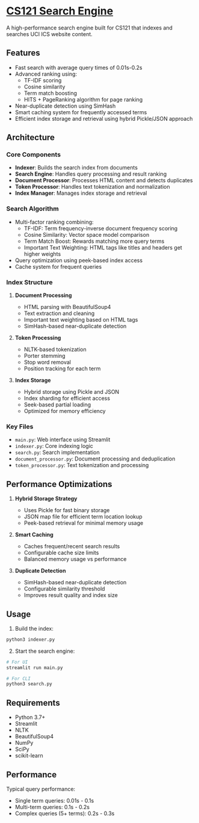 # [CS121 Search Engine](https://ics-search-engine.streamlit.app/)

A high-performance search engine built for CS121 that indexes and searches UCI ICS website content.

## Features

- Fast search with average query times of 0.01s-0.2s
- Advanced ranking using:
  - TF-IDF scoring
  - Cosine similarity
  - Term match boosting
  - HITS + PageRanking algorithm for page ranking
- Near-duplicate detection using SimHash
- Smart caching system for frequently accessed terms
- Efficient index storage and retrieval using hybrid Pickle/JSON approach

## Architecture

### Core Components

- **Indexer**: Builds the search index from documents
- **Search Engine**: Handles query processing and result ranking
- **Document Processor**: Processes HTML content and detects duplicates
- **Token Processor**: Handles text tokenization and normalization
- **Index Manager**: Manages index storage and retrieval

### Search Algorithm
- Multi-factor ranking combining:
  - TF-IDF: Term frequency-inverse document frequency scoring
  - Cosine Similarity: Vector space model comparison
  - Term Match Boost: Rewards matching more query terms
  - Important Text Weighting: HTML tags like titles and headers get higher weights
- Query optimization using peek-based index access
- Cache system for frequent queries

### Index Structure
1. **Document Processing**
   - HTML parsing with BeautifulSoup4
   - Text extraction and cleaning
   - Important text weighting based on HTML tags
   - SimHash-based near-duplicate detection

2. **Token Processing**
   - NLTK-based tokenization
   - Porter stemming
   - Stop word removal
   - Position tracking for each term

3. **Index Storage**
   - Hybrid storage using Pickle and JSON
   - Index sharding for efficient access
   - Seek-based partial loading
   - Optimized for memory efficiency

### Key Files

- `main.py`: Web interface using Streamlit
- `indexer.py`: Core indexing logic
- `search.py`: Search implementation
- `document_processor.py`: Document processing and deduplication
- `token_processor.py`: Text tokenization and processing

## Performance Optimizations

1. **Hybrid Storage Strategy**
   - Uses Pickle for fast binary storage
   - JSON map file for efficient term location lookup
   - Peek-based retrieval for minimal memory usage

2. **Smart Caching**
   - Caches frequent/recent search results
   - Configurable cache size limits
   - Balanced memory usage vs performance

3. **Duplicate Detection**
   - SimHash-based near-duplicate detection
   - Configurable similarity threshold
   - Improves result quality and index size

## Usage

1. Build the index:
```python
python3 indexer.py
```

2. Start the search engine:
```python
# For UI
streamlit run main.py

# For CLI
python3 search.py
```

## Requirements
- Python 3.7+
- Streamlit
- NLTK
- BeautifulSoup4
- NumPy
- SciPy
- scikit-learn

## Performance
Typical query performance:
- Single term queries: 0.01s - 0.1s
- Multi-term queries: 0.1s - 0.2s
- Complex queries (5+ terms): 0.2s - 0.3s